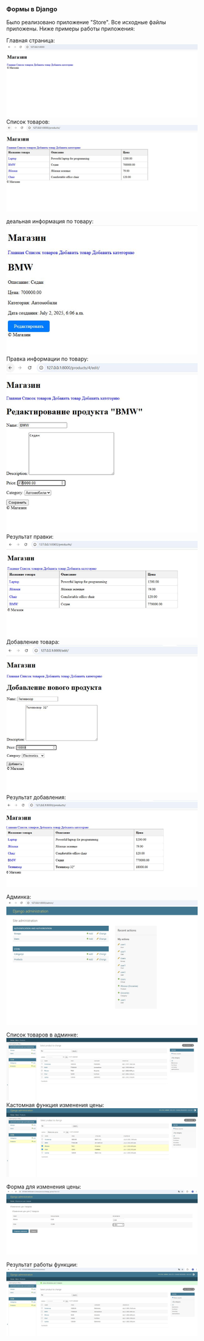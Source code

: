 ### Формы в Django 

Было реализовано приложение "Store". Все исходные файлы приложены. Ниже примеры работы приложения:   

Главная страница:   
![main](https://github.com/H1trec/OTUS-Python-2025-01/blob/main/HW_9/screen_09/main.JPG?raw=true)
Список товаров:   
![product](https://github.com/H1trec/OTUS-Python-2025-01/blob/main/HW_9/screen_09/products.JPG?raw=true)

деальная информация по товару:   
![detail](https://github.com/H1trec/OTUS-Python-2025-01/blob/main/HW_9/screen_09/detail.JPG?raw=true)
Правка информации по товару:
![edit](https://github.com/H1trec/OTUS-Python-2025-01/blob/main/HW_9/screen_09/edit.JPG?raw=true)
Результат правки:   
![edit_result](https://github.com/H1trec/OTUS-Python-2025-01/blob/main/HW_9/screen_09/edit_result.JPG?raw=true)
Добавление товара:   
![add](https://github.com/H1trec/OTUS-Python-2025-01/blob/main/HW_9/screen_09/add.JPG?raw=true)
Результат добавления:   
![add_result](https://github.com/H1trec/OTUS-Python-2025-01/blob/main/HW_9/screen_09/add_result.JPG?raw=true)

Админка:   
![admin](https://github.com/H1trec/OTUS-Python-2025-01/blob/main/HW_9/screen_09/admin.JPG?raw=true)

Список товаров в админке:   
![admin_product](https://github.com/H1trec/OTUS-Python-2025-01/blob/main/HW_9/screen_09/admin_product.JPG?raw=true)
Кастомная функция изменения цены:   
![custom_edit](https://github.com/H1trec/OTUS-Python-2025-01/blob/main/HW_9/screen_09/custom1.JPG?raw=true)

Форма для изменения цены:   
![custom_form](https://github.com/H1trec/OTUS-Python-2025-01/blob/main/HW_9/screen_09/custom2.JPG?raw=true)

Результат работы функции:   
![custom_result](https://github.com/H1trec/OTUS-Python-2025-01/blob/main/HW_9/screen_09/custom3.JPG?raw=true)
